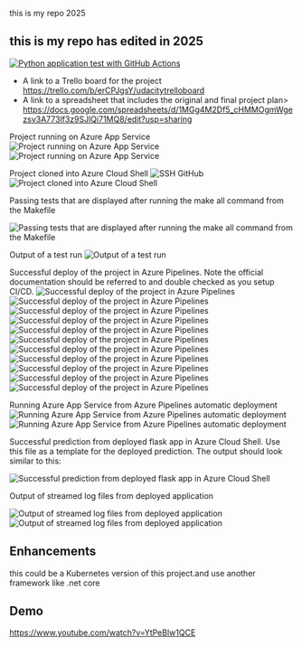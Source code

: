 this is my repo 2025
## this is my repo has edited in 2025

[![Python application test with GitHub Actions](https://github.com/mohamed-elmatary/azure-devops-2025/actions/workflows/main.yml/badge.svg)](https://github.com/mohamed-elmatary/azure-devops-2025/actions/workflows/main.yml)

* A link to a Trello board for the project
https://trello.com/b/erCPJgsY/udacitytrelloboard
* A link to a spreadsheet that includes the original and final project plan>
https://docs.google.com/spreadsheets/d/1MGg4M2Df5_cHMMOgmWgezsv3A773lf3z9SJlQi71MQ8/edit?usp=sharing


Project running on Azure App Service
![Project running on Azure App Service](/images/Web_App_Running_1.png)
![Project running on Azure App Service](/images/Web_App_Running_2.png)

Project cloned into Azure Cloud Shell
![SSH GitHub](/images/SSH-Keys.png)
![Project cloned into Azure Cloud Shell](/images/Clone%20My%20Repo.png)



Passing tests that are displayed after running the make all command from the Makefile

![Passing tests that are displayed after running the make all command from the Makefile](/images/make%20all.png)


Output of a test run
![Output of a test run](/images/make%20all.png)

Successful deploy of the project in Azure Pipelines. Note the official documentation should be referred to and double checked as you setup CI/CD.
![Successful deploy of the project in Azure Pipelines](/images/Configure%20Azure%20Pipeline.png)
![Successful deploy of the project in Azure Pipelines](/images/Configure%20Azure%20Pipeline%202.png)
![Successful deploy of the project in Azure Pipelines](/images/Configure%20Azure%20Pipeline%203.png)
![Successful deploy of the project in Azure Pipelines](/images/Configure%20Azure%20Pipeline%204.png)
![Successful deploy of the project in Azure Pipelines](/images/Configure%20Azure%20Pipeline%205.png)
![Successful deploy of the project in Azure Pipelines](/images/Configure%20Azure%20Pipeline%206.png)
![Successful deploy of the project in Azure Pipelines](/images/run%20Azure%20Pipeline%201.png)
![Successful deploy of the project in Azure Pipelines](/images/run%20Azure%20Pipeline%202.png)
![Successful deploy of the project in Azure Pipelines](/images/run%20Azure%20Pipeline3.png)
![Successful deploy of the project in Azure Pipelines](/images/run%20Azure%20Pipeline4.png)
![Successful deploy of the project in Azure Pipelines](/images/run%20Azure%20Pipeline5.png)








Running Azure App Service from Azure Pipelines automatic deployment
![Running Azure App Service from Azure Pipelines automatic deployment](/images/Running%20Azure%20App%20Service%20from%20Azure%20Pipelines%20automatic%20deployment%201.png)
![Running Azure App Service from Azure Pipelines automatic deployment](/images/Running%20Azure%20App%20Service%20from%20Azure%20Pipelines%20automatic%20deployment%202.png)


Successful prediction from deployed flask app in Azure Cloud Shell. Use this file as a template for the deployed prediction. The output should look similar to this:

![Successful prediction from deployed flask app in Azure Cloud Shell](/images/Successful%20prediction%20from%20deployed%20flask%20app%20in%20Azure%20Cloud%20Shell.png)

Output of streamed log files from deployed application

![Output of streamed log files from deployed application](/images/webApp_log1.png)
![Output of streamed log files from deployed application](/images/webApp_log2.png)


## Enhancements

this could be a Kubernetes version of this project.and use another framework like .net core

## Demo 

https://www.youtube.com/watch?v=YtPeBlw1QCE



